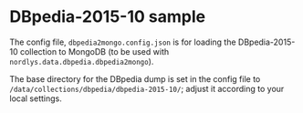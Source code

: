 # DBpedia-2015-10 sample

The config file, `dbpedia2mongo.config.json` is for loading the DBpedia-2015-10 collection to MongoDB (to be used with `nordlys.data.dbpedia.dbpedia2mongo`).

The base directory for the DBpedia dump is set in the config file to `/data/collections/dbpedia/dbpedia-2015-10/`; adjust it according to your local settings. 
